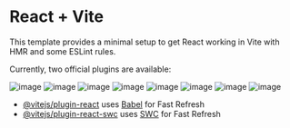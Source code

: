 # React + Vite

This template provides a minimal setup to get React working in Vite with HMR and some ESLint rules.

Currently, two official plugins are available:

![image](https://github.com/Shade78/CarsCatalogReactJS/assets/43784874/0623445f-0d47-453a-abfa-8ee9171d4707)
![image](https://github.com/Shade78/CarsCatalogReactJS/assets/43784874/7327b6d5-1e8d-45b9-81fd-0462acef84af)
![image](https://github.com/Shade78/CarsCatalogReactJS/assets/43784874/dd2f3545-8a97-4f8a-8c53-fd6f77767ef3)
![image](https://github.com/Shade78/CarsCatalogReactJS/assets/43784874/204fa71a-2617-41d5-9456-e4d82fdc83a3)
![image](https://github.com/Shade78/CarsCatalogReactJS/assets/43784874/c1352f4b-78a7-480c-83f1-620e176ca1ab)
![image](https://github.com/Shade78/CarsCatalogReactJS/assets/43784874/e923fdee-13c8-40d4-9f9c-5eb37b33e93e)
![image](https://github.com/Shade78/CarsCatalogReactJS/assets/43784874/45f7c324-b6a1-46de-b6fe-18144bb2f5bd)
![image](https://github.com/Shade78/CarsCatalogReactJS/assets/43784874/7dfbb17d-7c1f-4474-b9d7-4331b389c878)






- [@vitejs/plugin-react](https://github.com/vitejs/vite-plugin-react/blob/main/packages/plugin-react/README.md) uses [Babel](https://babeljs.io/) for Fast Refresh
- [@vitejs/plugin-react-swc](https://github.com/vitejs/vite-plugin-react-swc) uses [SWC](https://swc.rs/) for Fast Refresh
